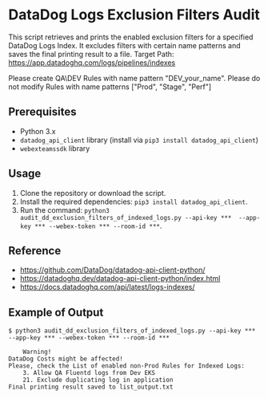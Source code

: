 # DataDog Logs Exclusion Filters Audit

This script retrieves and prints the enabled exclusion filters for a specified DataDog Logs Index. 
It excludes filters with certain name patterns and saves the final printing result to a file.
Target Path: https://app.datadoghq.com/logs/pipelines/indexes

Please create QA\DEV Rules with name pattern "DEV_your_name".
Please do not modify Rules with name patterns ["Prod", "Stage", "Perf"]

## Prerequisites

- Python 3.x
- `datadog_api_client` library (install via `pip3 install datadog_api_client`)
- `webexteamssdk` library

## Usage

1. Clone the repository or download the script.
2. Install the required dependencies: `pip3 install datadog_api_client`.
3. Run the command: `python3 audit_dd_exclusion_filters_of_indexed_logs.py --api-key ***  --app-key *** --webex-token *** --room-id ***`.

## Reference

- https://github.com/DataDog/datadog-api-client-python/
- https://datadoghq.dev/datadog-api-client-python/index.html
- https://docs.datadoghq.com/api/latest/logs-indexes/

## Example of Output 

`$ python3 audit_dd_exclusion_filters_of_indexed_logs.py --api-key ***  --app-key *** --webex-token *** --room-id ***`
```
    Warning! 
DataDog Costs might be affected! 
Please, check the List of enabled non-Prod Rules for Indexed Logs:
    3. Allow QA Fluentd logs from Dev EKS
    21. Exclude duplicating log in application
Final printing result saved to list_output.txt
```
